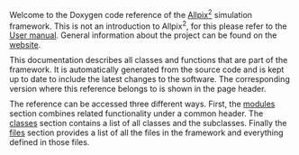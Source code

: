 <!--
SPDX-FileCopyrightText: 2017-2022 CERN and the Allpix Squared authors
SPDX-License-Identifier: CC-BY-4.0
-->

<div style="max-width: 1000px; margin-bottom: 10px">
Welcome to the Doxygen code reference of the <a href="https://cern.ch/allpix-squared">Allpix<sup>2</sup></a> simulation framework. This is not an introduction to Allpix<sup>2</sup>, for this please refer to the <a href="https://cern.ch/allpix-squared/usermanual/allpix-manual.html">User manual</a>. General information about the project can be found on the <a href="https://cern.ch/allpix-squared">website</a>.
</div>

<div style="max-width: 1000px; margin-bottom: 10px">
This documentation describes all classes and functions that are part of the framework. It is automatically generated from the source code and is kept up to date to include the latest changes to the software. The corresponding version where this reference belongs to is shown in the page header.
</div>

<div style="max-width: 1000px; margin-bottom: 10px">
The reference can be accessed three different ways. First, the <a href="modules.html">modules</a> section combines related functionality under a common header. The <a href="annotated.html">classes</a> section contains a list of all classes and the subclasses. Finally the <a href="files.html">files</a> section provides a list of all the files in the framework and everything defined in those files.
</div>
